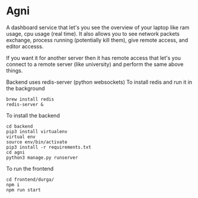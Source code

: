# Agni 

A dashboard service that let's you see the overview of your laptop like ram usage, cpu usage (real time). It also allows you to see network packets exchange, process running (potentially kill them), give remote access, and editor accesss.

If you want it for another server then it has remote access that let's you connect to a remote server (like university) and perform the same above things.

Backend uses redis-server (python websockets)
To install redis and run it in the background
```
brew install redis
redis-server &
```

To install the backend
```
cd backend
pip3 install virtualenv
virtual env
source env/bin/activate
pip3 install -r requirements.txt
cd agni
python3 manage.py runserver
```

To run the frontend
```
cd frontend/durga/
npm i
npm run start
```
